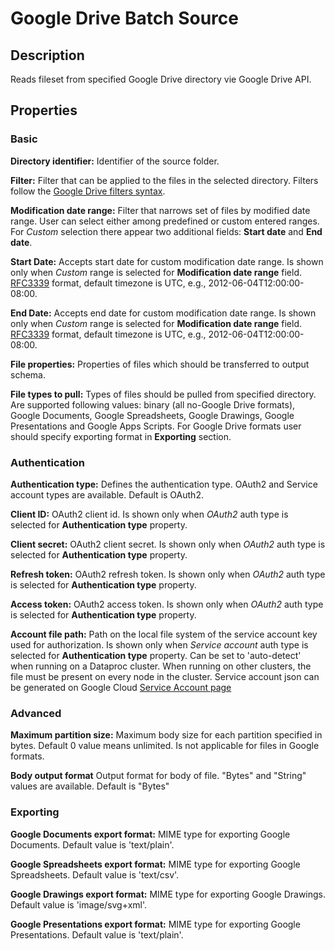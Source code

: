 # Google Drive Batch Source


Description
-----------
Reads fileset from specified Google Drive directory vie Google Drive API.

Properties
----------
### Basic

**Directory identifier:** Identifier of the source folder.

**Filter:** Filter that can be applied to the files in the selected directory. 
Filters follow the [Google Drive filters syntax](https://developers.google.com/drive/api/v3/ref-search-terms).

**Modification date range:** Filter that narrows set of files by modified date range. 
User can select either among predefined or custom entered ranges. 
For _Custom_ selection there appear two additional fields: **Start date** and **End date**. 

**Start Date:** Accepts start date for custom modification date range. 
Is shown only when _Custom_ range is selected for **Modification date range** field. 
[RFC3339](https://tools.ietf.org/html/rfc3339) format, default timezone is UTC, e.g., 2012-06-04T12:00:00-08:00.

**End Date:** Accepts end date for custom modification date range. 
Is shown only when _Custom_ range is selected for **Modification date range** field.
[RFC3339](https://tools.ietf.org/html/rfc3339) format, default timezone is UTC, e.g., 2012-06-04T12:00:00-08:00.

**File properties:** Properties of files which should be transferred to output schema.

**File types to pull:** Types of files should be pulled from specified directory. 
Are supported following values: binary (all no-Google Drive formats), Google Documents, Google Spreadsheets, 
Google Drawings, Google Presentations and Google Apps Scripts. 
For Google Drive formats user should specify exporting format in **Exporting** section.

### Authentication

**Authentication type:** Defines the authentication type. OAuth2 and Service account types are available. 
Default is OAuth2.

**Client ID:** OAuth2 client id. Is shown only when _OAuth2_ auth type is selected for **Authentication type** property.

**Client secret:** OAuth2 client secret. 
Is shown only when _OAuth2_ auth type is selected for **Authentication type** property.

**Refresh token:** OAuth2 refresh token. 
Is shown only when _OAuth2_ auth type is selected for **Authentication type** property.

**Access token:** OAuth2 access token. 
Is shown only when _OAuth2_ auth type is selected for **Authentication type** property.

**Account file path:** Path on the local file system of the service account key used for authorization. 
Is shown only when _Service account_ auth type is selected for **Authentication type** property.
Can be set to 'auto-detect' when running on a Dataproc cluster. 
When running on other clusters, the file must be present on every node in the cluster.
Service account json can be generated on Google Cloud 
[Service Account page](https://console.cloud.google.com/iam-admin/serviceaccounts)

### Advanced

**Maximum partition size:** Maximum body size for each partition specified in bytes. Default 0 value means unlimited.
Is not applicable for files in Google formats.

**Body output format** Output format for body of file. "Bytes" and "String" values are available. Default is "Bytes"

### Exporting

**Google Documents export format:** MIME type for exporting Google Documents. Default value is 'text/plain'.

**Google Spreadsheets export format:** MIME type for exporting Google Spreadsheets. Default value is 'text/csv'.

**Google Drawings export format:** MIME type for exporting Google Drawings. Default value is 'image/svg+xml'.

**Google Presentations export format:** MIME type for exporting Google Presentations. Default value is 'text/plain'.